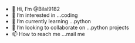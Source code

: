 - 👋 Hi, I’m @Bilal9182
- 👀 I’m interested in ...coding
- 🌱 I’m currently learning ...python
- 💞️ I’m looking to collaborate on ...python projects
- 📫 How to reach me ...mail me

<!---
Bilal9182/Bilal9182 is a ✨ special ✨ repository because its `README.md` (this file) appears on your GitHub profile.
You can click the Preview link to take a look at your changes.
--->
